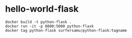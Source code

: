 # hello-world-flask

```
docker build -t python-flask .
docker run -it -p 8080:5000 python-flask
docker tag python-flask surfersamu/python-flask:tagname
```
